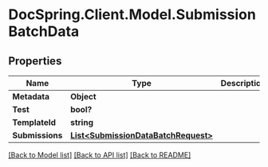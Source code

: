 # DocSpring.Client.Model.SubmissionBatchData
## Properties

Name | Type | Description | Notes
------------ | ------------- | ------------- | -------------
**Metadata** | **Object** |  | [optional] 
**Test** | **bool?** |  | [optional] 
**TemplateId** | **string** |  | [optional] 
**Submissions** | [**List&lt;SubmissionDataBatchRequest&gt;**](SubmissionDataBatchRequest.md) |  | 

[[Back to Model list]](../README.md#documentation-for-models) [[Back to API list]](../README.md#documentation-for-api-endpoints) [[Back to README]](../README.md)

